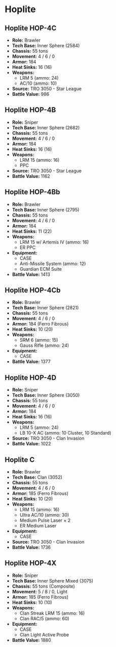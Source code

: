 # Hoplite
## Hoplite HOP-4C
- **Role:** Brawler
- **Tech Base:** Inner Sphere (2584)
- **Chassis:** 55 tons
- **Movement:** 4 / 6 / 0
- **Armor:** 184
- **Heat Sinks:** 16 (16)
- **Weapons:**
  - LRM 5 (ammo: 24)
  - AC/10 (ammo: 10)
- **Source:** TRO 3050 - Star League
- **Battle Value:** 986

## Hoplite HOP-4B
- **Role:** Sniper
- **Tech Base:** Inner Sphere (2682)
- **Chassis:** 55 tons
- **Movement:** 4 / 6 / 0
- **Armor:** 184
- **Heat Sinks:** 16 (16)
- **Weapons:**
  - LRM 15 (ammo: 16)
  - PPC
- **Source:** TRO 3050 - Star League
- **Battle Value:** 1162

## Hoplite HOP-4Bb
- **Role:** Brawler
- **Tech Base:** Inner Sphere (2795)
- **Chassis:** 55 tons
- **Movement:** 4 / 6 / 0
- **Armor:** 184
- **Heat Sinks:** 11 (22)
- **Weapons:**
  - LRM 15 w/ Artemis IV (ammo: 16)
  - ER PPC
- **Equipment:**
  - CASE
  - Anti-Missile System (ammo: 12)
  - Guardian ECM Suite
- **Battle Value:** 1413

## Hoplite HOP-4Cb
- **Role:** Brawler
- **Tech Base:** Inner Sphere (2821)
- **Chassis:** 55 tons
- **Movement:** 4 / 6 / 0
- **Armor:** 184 (Ferro Fibrous)
- **Heat Sinks:** 10 (20)
- **Weapons:**
  - SRM 6 (ammo: 15)
  - Gauss Rifle (ammo: 24)
- **Equipment:**
  - CASE
- **Battle Value:** 1377

## Hoplite HOP-4D
- **Role:** Sniper
- **Tech Base:** Inner Sphere (3050)
- **Chassis:** 55 tons
- **Movement:** 4 / 6 / 0
- **Armor:** 184
- **Heat Sinks:** 16 (16)
- **Weapons:**
  - LRM 5 (ammo: 24)
  - LB 10-X AC (ammo: 10 Cluster, 10 Standard)
- **Source:** TRO 3050 - Clan Invasion
- **Battle Value:** 1022

## Hoplite C
- **Role:** Brawler
- **Tech Base:** Clan (3052)
- **Chassis:** 55 tons
- **Movement:** 4 / 6 / 0
- **Armor:** 185 (Ferro Fibrous)
- **Heat Sinks:** 10 (20)
- **Weapons:**
  - LRM 15 (ammo: 16)
  - Ultra AC/10 (ammo: 30)
  - Medium Pulse Laser × 2
  - ER Medium Laser
- **Equipment:**
  - CASE
- **Source:** TRO 3050 - Clan Invasion
- **Battle Value:** 1736

## Hoplite HOP-4X
- **Role:** Sniper
- **Tech Base:** Inner Sphere Mixed (3075)
- **Chassis:** 55 tons (Composite)
- **Movement:** 5 / 8 / 0, Light
- **Armor:** 185 (Ferro Fibrous)
- **Heat Sinks:** 10 (10)
- **Weapons:**
  - Clan Streak LRM 15 (ammo: 16)
  - Clan RAC/5 (ammo: 60)
- **Equipment:**
  - CASE
  - Clan Light Active Probe
- **Battle Value:** 1880


